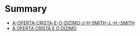 # Summary

* [A-OFERTA-CRISTA-E-O-DIZIMO-J-H-SMITH-J.-H.-SMITH](README.md)
* [A OFERTA CRISTÃ E O DÍZIMO](a_oferta_crista_e_o_dizimo.md)
